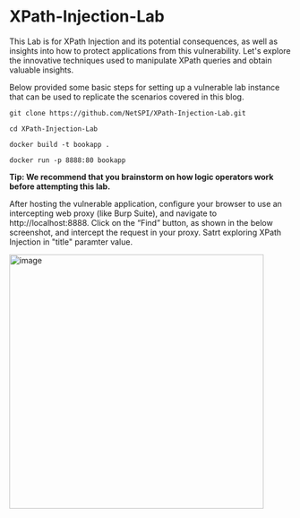 # XPath-Injection-Lab

This Lab is for XPath Injection and its potential consequences, as well as insights into how to protect applications from this vulnerability. Let's explore the innovative techniques used to manipulate XPath queries and obtain valuable insights.

Below provided some basic steps for setting up a vulnerable lab instance that can be used to replicate the scenarios covered in this blog.

``git clone https://github.com/NetSPI/XPath-Injection-Lab.git``

``cd XPath-Injection-Lab``

``docker build -t bookapp . ``

``docker run -p 8888:80 bookapp``

**Tip: We recommend that you brainstorm on how logic operators work before attempting this lab.**

After hosting the vulnerable application, configure your browser to use an intercepting web proxy (like Burp Suite), and navigate to http://localhost:8888. Click on the “Find” button, as shown in the below screenshot, and intercept the request in your proxy. Satrt exploring XPath Injection in "title" paramter value. 

<img width="454" alt="image" src="https://github.com/NetSPI/XPath-Injection-Lab/assets/136427070/477d3064-c22b-4ad7-9eaf-c81c22bbb66f">


 
